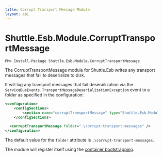 ```yaml
---
title: Corrupt Transport Message Module
layout: api
---
```

# Shuttle.Esb.Module.CorruptTransportMessage

```
PM> Install-Package Shuttle.Esb.Module.CorruptTransportMessage
```

The CorruptTransportMessage module for Shuttle.Esb writes any transport messages that fail to deserialize to disk.

It will log any transport messages that fail deserailization via the `ServiceBusEvents.TransportMessageDeserializationException` event to a folder as specified in the configuration:

```xml
<configuration>
    <configSections>
        <section name="corruptTransportMessage" type="Shuttle.Esb.Module.CorruptTransportMessage.CorruptTransportMessageSection, Shuttle.Esb.Module.CorruptTransportMessage"/>
    </configSections>

  <corruptTransportMessage folder=".\corrupt-transport-messages" />
</configuration>
```

The default value for the `folder` attribute is `.\corrupt-transport-messages`.

The module will register itself using the [container bootstrapping](http://shuttle.github.io/shuttle-core/overview-container/#Bootstrapping).
